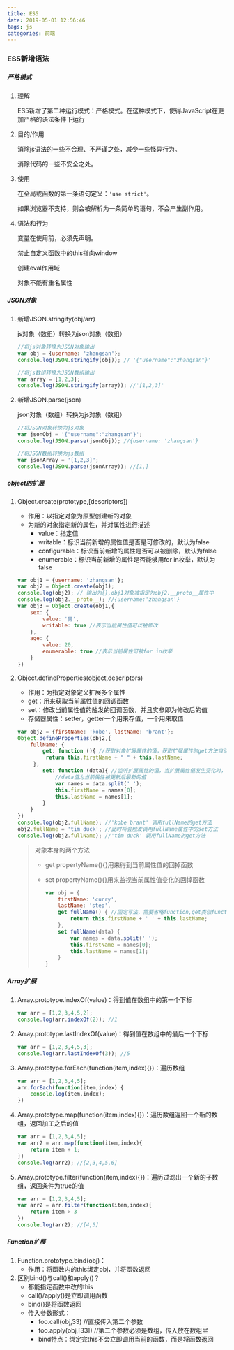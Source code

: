 ```yaml
---
title: ES5
date: 2019-05-01 12:56:46
tags: js
categories: 前端
---
```


### ES5新增语法

##### 严格模式

1. 理解

   ES5新增了第二种运行模式：严格模式。在这种模式下，使得JavaScript在更加严格的语法条件下运行

2. 目的/作用

   消除js语法的一些不合理、不严谨之处，减少一些怪异行为。

   消除代码的一些不安全之处。

3. 使用

   在全局或函数的第一条语句定义：`'use strict'`。

   如果浏览器不支持，则会被解析为一条简单的语句，不会产生副作用。

4. 语法和行为

   变量在使用前，必须先声明。

   禁止自定义函数中的this指向window

   创建eval作用域

   对象不能有重名属性

##### JSON对象

1. 新增JSON.stringify(obj/arr)

   js对象（数组）转换为json对象（数组）

   ```js
   //将js对象转换为JSON对象输出
   var obj = {username: 'zhangsan'};
   console.log(JSON.stringify(obj)); // '{"username":"zhangsan"}'
   
   //将js数组转换为JSON数组输出
   var array = [1,2,3];
   console.log(JSON.stringify(array)); //'[1,2,3]'
   ```

2. 新增JSON.parse(json)

   json对象（数组）转换为js对象（数组）

   ```js
   //将JSON对象转换为js对象
   var jsonObj = '{"username":"zhangsan"}';
   console.log(JSON.parse(jsonObj)); //{username: 'zhangsan'}
   
   //将JSON数组转换为js数组
   var jsonArray = '[1,2,3]';
   console.log(JSON.parse(jsonArray)); //[1,]
   ```

##### object的扩展

1. Object.create(prototype,[descriptors])

   - 作用：以指定对象为原型创建新的对象
   - 为新的对象指定新的属性，并对属性进行描述
     - value：指定值
     - writable：标识当前新增的属性值是否是可修改的，默认为false
     - configurable：标识当前新增的属性是否可以被删除，默认为false
     - enumerable：标识当前新增的属性是否能够用for in枚举，默认为false

   ```js
   var obj1 = {username: 'zhangsan'};
   var obj2 = Object.create(obj1);
   console.log(obj2); // 输出为{},obj1对象被指定为obj2.__proto__属性中
   console.log(obj2.__proto__); //{username:'zhangsan'}
   var obj3 = Object.create(obj1,{
       sex: {
           value: '男',
           writable: true //表示当前属性值可以被修改
       },
       age: {
           value: 20,
           enumerable: true //表示当前属性可被for in枚举
       }
   })
   ```

2. Object.defineProperties(object,descriptors)

   - 作用：为指定对象定义扩展多个属性
   - get：用来获取当前属性值的回调函数
   - set：修改当前属性值的触发的回调函数，并且实参即为修改后的值
   - 存储器属性：setter，getter一个用来存值，一个用来取值

   ```js
   var obj2 = {firstName: 'kobe', lastName: 'brant'};
   Object.defineProperties(obj2,{
       fullName: {
           get: function (){ //获取对象扩展属性的值，获取扩展属性时get方法自动调用
           	return this.firstName + " " + this.lastName;
       	},
           set: function (data){ //监听扩展属性的值，当扩展属性值发生变化时，自动调用当前函数
               //data值为当前属性被更新后最新的值
               var names = data.split(' ');
               this.firstName = names[0];
               this.lastName = names[1];
           }
       }
   })
   console.log(obj2.fullName); //'kobe brant' 调用fullName的get方法
   obj2.fullName = 'tim duck'; //此时将会触发调用fullName属性中的set方法
   console.log(obj2.fullName); //'tim duck' 调用fullName的get方法
   ```

   > 对象本身的两个方法
   >
   > - get propertyName(){}用来得到当前属性值的回掉函数
   >
   > - set propertyName(){}用来监视当前属性值变化的回掉函数
   >
   >   ```js
   >   var obj = {
   >       firstName: 'curry',
   >       lastName: 'step',
   >       get fullName() { //固定写法，需要省略function,get类似function作用
   >           return this.firstName + ' ' + this.lastName;
   >       },
   >       set fullName(data) {
   >           var names = data.split(' ');
   >           this.firstName = names[0];
   >           this.lastName = names[1];
   >       }
   >   }
   >   ```
   >

##### Array扩展

1. Array.prototype.indexOf(value)：得到值在数组中的第一个下标

   ```js
   var arr = [1,2,3,4,5,2];
   console.log(arr.indexOf(2)); //1
   ```

2. Array.prototype.lastIndexOf(value)：得到值在数组中的最后一个下标

   ```js
   var arr = [1,2,3,4,5,3];
   console.log(arr.lastIndexOf(3)); //5
   ```

3. Array.prototype.forEach(function(item,index){})：遍历数组

   ```js
   var arr = [1,2,3,4,5];
   arr.forEach(function(item,index) {
       console.log(item,index);
   })
   ```

4. Array.prototype.map(function(item,index){})：遍历数组返回一个新的数组，返回加工之后的值

   ```js
   var arr = [1,2,3,4,5];
   var arr2 = arr.map(function(item,index){
       return item + 1;
   })
   console.log(arr2); //[2,3,4,5,6]
   ```

5. Array.prototype.filter(function(item,index){})：遍历过滤出一个新的子数组，返回条件为true的值

   ```js
   var arr = [1,2,3,4,5];
   var arr2 = arr.filter(function(item,index){
       return item > 3
   })
   console.log(arr2); //[4,5]
   ```

##### Function扩展

1. Function.prototype.bind(obj)：
   - 作用：将函数内的this绑定obj，并将函数返回
2. 区别bind()与call()和apply()？
   - 都能指定函数中改的this
   - call()/apply()是立即调用函数
   - bind()是将函数返回
   - 传入参数形式：
     - foo.call(obj,33)  //直接传入第二个参数
     - foo.apply(obj,[33]) //第二个参数必须是数组，传入放在数组里
     - bind特点：绑定完this不会立即调用当前的函数，而是将函数返回

